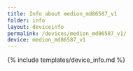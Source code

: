 ```yaml
---
title: Info about medion_md86587_v1
folder: info
layout: deviceinfo
permalink: /devices/medion_md86587_v1/
device: medion_md86587_v1
---
```

{% include templates/device_info.md %}
